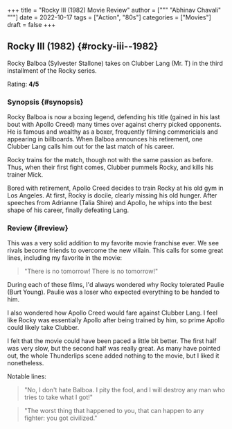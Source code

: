+++
title = "Rocky III (1982) Movie Review"
author = ["""
  "Abhinav Chavali"
  """]
date = 2022-10-17
tags = ["Action", "80s"]
categories = ["Movies"]
draft = false
+++

## Rocky III (1982) {#rocky-iii--1982}

Rocky Balboa (Sylvester Stallone) takes on Clubber Lang (Mr. T) in the third installment of the Rocky series.

Rating: **4/5**


### Synopsis {#synopsis}

Rocky Balboa is now a boxing legend, defending his title (gained in his last bout with Apollo Creed) many times over against cherry picked opponents. He is famous and wealthy as a boxer, frequently filming commericials and appearing in billboards. When Balboa announces his retirement, one Clubber Lang calls him out for the last match of his career.

Rocky trains for the match, though not with the same passion as before. Thus, when their first fight comes, Clubber pummels Rocky, and kills his trainer Mick.

Bored with retirement, Apollo Creed decides to train Rocky at his old gym in Los Angeles. At first, Rocky is docile, clearly missing his old hunger. After speeches from Adrianne (Talia Shire) and Apollo, he whips into the best shape of his career, finally defeating Lang.


### Review {#review}

This was a very solid addition to my favorite movie franchise ever. We see rivals become friends to overcome the new villain. This calls for some great lines, including my favorite in the movie:

> "There is no tomorrow! There is no tomorrow!"

During each of these films, I'd always wondered why Rocky tolerated Paulie (Burt Young). Paulie was a loser who expected everything to be handed to him.

I also wondered how Apollo Creed would fare against Clubber Lang. I feel like Rocky was essentially Apollo after being trained by him, so prime Apollo could likely take Clubber.

I felt that the movie could have been paced a little bit better. The first half was very slow, but the second half was really great. As many have pointed out, the whole Thunderlips scene added nothing to the movie, but I liked it nonetheless.

Notable lines:

> "No, I don't hate Balboa. I pity the fool, and I will destroy any man who tries to take what I got!"

<!--quoteend-->

> "The worst thing that happened to you, that can happen to any fighter: you got civilized."